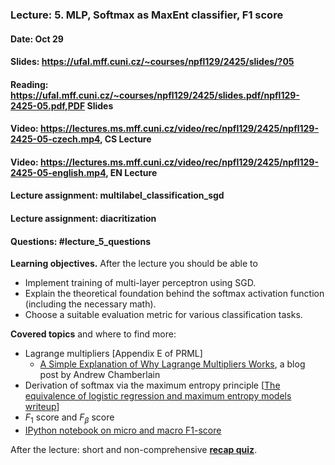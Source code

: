 ### Lecture: 5. MLP, Softmax as MaxEnt classifier, F1 score
#### Date: Oct 29
#### Slides: https://ufal.mff.cuni.cz/~courses/npfl129/2425/slides/?05
#### Reading: https://ufal.mff.cuni.cz/~courses/npfl129/2425/slides.pdf/npfl129-2425-05.pdf,PDF Slides
#### Video: https://lectures.ms.mff.cuni.cz/video/rec/npfl129/2425/npfl129-2425-05-czech.mp4, CS Lecture
#### Video: https://lectures.ms.mff.cuni.cz/video/rec/npfl129/2425/npfl129-2425-05-english.mp4, EN Lecture
#### Lecture assignment: multilabel_classification_sgd
#### Lecture assignment: diacritization
#### Questions: #lecture_5_questions

**Learning objectives.** After the lecture you should be able to

- Implement training of multi-layer perceptron using SGD.
- Explain the theoretical foundation behind the softmax activation function
  (including the necessary math).
- Choose a suitable evaluation metric for various classification tasks.

**Covered topics** and where to find more:

- Lagrange multipliers [Appendix E of PRML]
  - [A Simple Explanation of Why Lagrange Multipliers Works](https://medium.com/@andrew.chamberlain/a-simple-explanation-of-why-lagrange-multipliers-works-253e2cdcbf74), a blog post by Andrew Chamberlain
- Derivation of softmax via the maximum entropy principle [[The equivalence of logistic regression and maximum entropy models writeup](https://github.com/WinVector/Examples/blob/main/dfiles/LogisticRegressionMaxEnt.pdf)]
- $F_1$ score and $F_β$ score
- [IPython notebook on micro and macro F1-score](https://github.com/ufal/npfl129/blob/master/notebooks/confusion_matrix.ipynb)

After the lecture: short and non-comprehensive [**recap quiz**](http://quest.ms.mff.cuni.cz/class-quiz/quiz/ml_intro_lect05).
